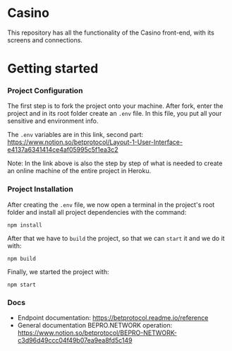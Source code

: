 # Casino
This repository has all the functionality of the Casino front-end, with its screens and connections.

# Getting started

### Project Configuration
The first step is to fork the project onto your machine. After fork, enter the project and in its root folder create an `.env` file. In this file, you put all your sensitive and environment info.

The `.env` variables are in this link, second part: https://www.notion.so/betprotocol/Layout-1-User-Interface-e4137a6341414ce4af05995c5f1ea3c2

Note: In the link above is also the step by step of what is needed to create an online machine of the entire project in Heroku.

### Project Installation

After creating the `.env` file, we now open a terminal in the project's root folder and install all project dependencies with the command:

    npm install

After that we have to `build` the project, so that we can `start` it and we do it with:

    npm build

Finally, we started the project with:

    npm start

### Docs

- Endpoint documentation: https://betprotocol.readme.io/reference
- General documentation BEPRO.NETWORK operation: https://www.notion.so/betprotocol/BEPRO-NETWORK-c3d96d49ccc04f49b07ea9ea8fd5c149

